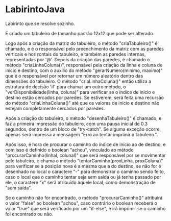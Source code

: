 # LabirintoJava
Labirinto que se resolve sozinho.

É criado um tabuleiro de tamanho padrão 12x12 que pode
ser alterado.

Logo após a criação da matriz do tabuleiro, 
o método "criaTabuleiro()" é chamado, e é o responsável
pelo preenchimento da matriz com as paredes verticais e 
horizontais do tabuleiro, e também as paredes internas, 
representadas por '@'.
Depois da criação das paredes, é chamado o método "criaLinhaColuna()", 
responsável pela criação da linha e coluna de início e destino, com o
auxílio do método "gerarNumero(minimo, maximo)" que é o responsável por
retornar um número aleatório dentro das dimensões do tabuleiro.
O método "criaLinhaColuna()" então utiliza a estrutura de decisão 'if' 
para chamar um outro método, o "verDisponibilidade(linha, coluna)" para 
verificar se o índice de início e destino estão cercados por paredes.
Se estiverem, será feita uma recursão do método "criaLinhaColuna()" até que
os valores de início e destino não estejam completamente cercados por paredes.

Após a criação do tabuleiro, o método "desenhaTabuleiro()" é chamado, e faz a 
primeira impressão do tabuleiro, com uma pausa inicial de 0.3 segundos, 
dentro de um bloco de "try-catch". Se alguma exceção ocorre, apenas será
impressa a mensagem "Erro ao tentar imprimir o tabuleiro.".

Após isso, é hora de procurar o caminho do índice de início ao de destino,
e com isso é definido o boolean "achou", vinculado ao método 
"procurarCaminho(linhaI, colunaI)" que será responsável por se movimentar 
pelo tabuleiro, e chama o método "tentarCaminho(proxLinha, proxColuna)" 
para verificar se a posição nova é a mesma que a do destino, se não for 
é desenhado no local o caractere "-" para demonstrar o caminho sendo feito, 
caso o local que o caminho tentar seja sem saída ou já tenha passado por ele, 
o caractere "x" será atribuído àquele local, como demonstração de "sem saída".

Se o caminho não for encontrado, o método "procurarCaminho()" atribuirá o 
valor "false" ao boolean "achou", caso contrário o boolean receberá o valor 
"true" que será verificado por um "if-else", e irá imprimir se o caminho foi 
encontrado ou não.
